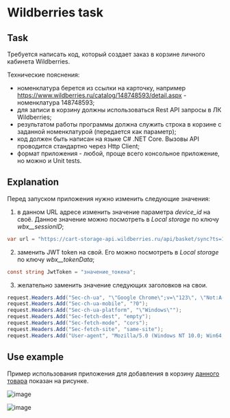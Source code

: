 # Wildberries task

## Task

Требуется написать код, который создает заказ в корзине личного кабинета Wildberries.

Технические пояснения:

- номенклатура берется из ссылки на  карточку, например
https://www.wildberries.ru/catalog/148748593/detail.aspx - номенклатура 148748593;
- для записи в корзину должны использоваться  Rest API запросы в ЛК Wildberries;
- результатом работы программы должна служить строка в корзине с заданной номенклатурой (передается как параметр);
- код должен быть написан на языке C# .NET Core. Вызовы API проводится стандартно через Http Client;
- формат приложения - любой, проще всего консольное приложение, но можно и Unit tests.
  
## Explanation

Перед запуском приложения нужно изменить следующие значения:

1) в данном URL адресе изменить значение параметра *device_id* на своё. Данное значение можно посмотреть в *Local storage* по ключу *wbx__sessionID*;
```c#
var url = "https://cart-storage-api.wildberries.ru/api/basket/sync?ts=1711572511992&device_id=site_a5c8bb9c64fd462cb302c769126dcec8";
```

2) заменить JWT token на свой. Его можно посмотреть в *Local storage* по ключу *wbx__tokenData*;
```c#
const string JwtToken = "значение_токена";
```

3) желательно заменить значение следующих заголовков на свои.
```c#
request.Headers.Add("Sec-ch-ua", "\"Google Chrome\";v=\"123\", \"Not:A-Brand\";v=\"8\", \"Chromium\";v=\"123\"");
request.Headers.Add("Sec-ch-ua-mobile", "?0");
request.Headers.Add("Sec-ch-ua-platform", "\"Windows\"");
request.Headers.Add("Sec-fetch-dest", "empty");
request.Headers.Add("Sec-fetch-mode", "cors");
request.Headers.Add("Sec-fetch-site", "same-site");
request.Headers.Add("User-agent", "Mozilla/5.0 (Windows NT 10.0; Win64; x64) AppleWebKit/537.36 (KHTML, like Gecko) Chrome/123.0.0.0 Safari/537.36");
```

## Use example

Пример использования приложения для добавления в корзину [данного товара](https://www.wildberries.ru/catalog/170430455/detail.aspx) показан на рисунке.

![image](https://github.com/Gamshik/WildberriesTask/assets/122757204/c14f058c-d5a5-4f0f-b98a-9af1338c801c)


![image](https://github.com/Gamshik/WildberriesTask/assets/122757204/5a99745a-6168-48ad-a02b-88e7ca63fe18)



